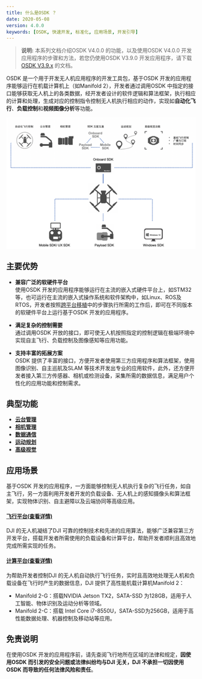 ```yaml
---
title: 什么是OSDK ？
date: 2020-05-08
version: 4.0.0
keywords: [OSDK, 快速开发, 标准化, 应用场景, 开发引导]
---
```


> **说明:** 本系列文档介绍OSDK V4.0.0 的功能，以及使用OSDK V4.0.0 开发应用程序的步骤和方法，若您仍使用OSDK V3.9.0 开发应用程序，请下载[OSDK V3.9.x](https://terra-1-g.djicdn.com/71a7d383e71a4fb8887a310eb746b47f/osdk/OSDK-3.9.0.zip) 的文档。

OSDK 是一个用于开发无人机应用程序的开发工具包，基于OSDK 开发的应用程序能够运行在机载计算机上（如Manifold 2），开发者通过调用OSDK 中指定的接口能够获取无人机上的各类数据，经开发者设计的软件逻辑和算法框架，执行相应的计算和处理，生成对应的控制指令控制无人机执行相应的动作，实现如**自动化飞行**、**负载控制**和**视频图像分析**等功能。
        
<div style="text-align: center"><p><span>
      <img src="../../images/OSDK-Features.png" width="650" style="vertical-align:middle" alt/></span></p>
</div>

## 主要优势
* **兼容广泛的软硬件平台**    
使用OSDK 开发的应用程序能够运行在主流的嵌入式硬件平台上，如STM32等，也可运行在主流的嵌入式操作系统和软件架构中，如Linux、ROS及RTOS，开发者按照[跨平台移植](../quickstart/porting.html)中的步骤执行所需的工作后，即可在不同版本的软硬件平台上运行基于OSDK 开发的应用程序。

* **满足复杂的控制需要**     
通过调用OSDK 开放的接口，即可使无人机按照指定的控制逻辑在极端环境中实现自主飞行、负载控制及图像感知等应用功能。

* **支持丰富的拓展方案**     
OSDK 提供了丰富的接口，方便开发者使用第三方应用程序和算法框架，使用图像识别、自主巡航及SLAM 等技术开发出专业的应用软件，此外，还方便开发者接入第三方传感器、相机或检测设备，采集所需的数据信息，满足用户个性化的应用功能和控制需求。

## 典型功能

* <a href="../tutorial/gimbal-manager.html"><b>云台管理</b></a>
* <a href="../tutorial/camera-manager.html"><b>相机管理</b></a>
* <a href="../tutorial/SDK-mop.html"><b>数据通信</b></a>
* <a href="../tutorial/motion-planning.html"><b>运动规划</b></a>
* <a href="../tutorial/advanced-sensing.html"><b>高级视觉</b></a>

## 应用场景
基于OSDK 开发的应用程序，一方面能够控制无人机执行复杂的飞行任务，如自主飞行，另一方面利用开发者开发的负载设备、无人机上的感知摄像头和算法框架，实现物体识别、自主避障以及云端协同等高级应用。

#### [飞行平台(查看详情)](https://www.dji.com/cn/products/compare-m200-series?site=brandsite&from=nav)
DJI 的无人机凝结了DJI 可靠的控制技术和先进的应用算法，能够广泛兼容第三方开发平台，搭载开发者所需使用的负载设备和计算平台，帮助开发者顺利且高效地完成所需实现的任务。

#### [计算平台(查看详情)](https://www.dji.com/cn/manifold-2)
为帮助开发者控制DJI 的无人机自动执行飞行任务，实时且高效地处理无人机和负载设备在飞行时产生的数据信息，DJI 提供了高性能机载计算机Manifold 2：      
* Manifold 2-G：搭载NVIDIA Jetson TX2，SATA-SSD 为128GB，适用于人工智能、物体识别及运动分析等领域。    
* Manifold 2-C：搭载 Intel Core i7-8550U，SATA-SSD为256GB，适用于高性能数据处理、机器控制及移动站等应用。   

## 免责说明
在使用OSDK 开发的应用程序前，请先查阅飞行地所在区域的法律和规定，**因使用OSDK 而引发的安全问题或法律纠纷均与DJI 无关，DJI 不承担一切因使用OSDK 而导致的任何法律风险和责任**。
